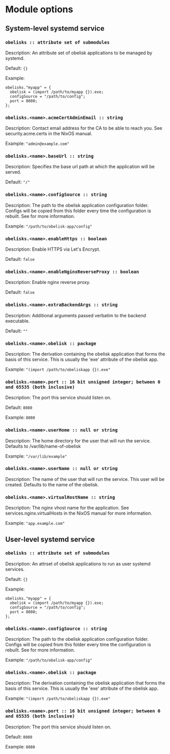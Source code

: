 # Module options

## System-level systemd service

### `obelisks :: attribute set of submodules`

Description: An attribute set of obelisk applications to be managed by systemd.


Default: `{}`

Example: 
```
obelisks."myapp" = {
  obelisk = (import /path/to/myapp {}).exe;
  configSource = "/path/to/config";
  port = 8080;
};

```

### `obelisks.<name>.acmeCertAdminEmail :: string`

Description: Contact email address for the CA to be able to reach you. See
security.acme.certs in the NixOS manual.




Example: `"admin@example.com"`


### `obelisks.<name>.baseUrl :: string`

Description: Specifies the base url path at which the application will be served.


Default: `"/"`




### `obelisks.<name>.configSource :: string`

Description: The path to the obelisk application configuration folder. Configs will be copied from this folder every time the configuration is rebuilt. See <link xlink:heref="https://github.com/obsidiansystems/obelisk/tree/master/skeleton/config#config"> for more information.




Example: `"/path/to/obelisk-app/config"`


### `obelisks.<name>.enableHttps :: boolean`

Description: Enable HTTPS via Let's Encrypt.


Default: `false`




### `obelisks.<name>.enableNginxReverseProxy :: boolean`

Description: Enable nginx reverse proxy.


Default: `false`




### `obelisks.<name>.extraBackendArgs :: string`

Description: Additional arguments passed verbatim to the backend executable.


Default: `""`




### `obelisks.<name>.obelisk :: package`

Description: The derivation containing the obelisk application that forms the basis of this service. This is usually the 'exe' attribute of the obelisk app.



Example: `"(import /path/to/obeliskapp {}).exe"`


### `obelisks.<name>.port :: 16 bit unsigned integer; between 0 and 65535 (both inclusive)`

Description: The port this service should listen on.

Default: `8080`

Example: `8080`


### `obelisks.<name>.userHome :: null or string`

Description: The home directory for the user that will run the service. Defaults to /var/lib/name-of-obelisk




Example: `"/var/lib/example"`


### `obelisks.<name>.userName :: null or string`

Description: The name of the user that will run the service. This user will be created. Defaults to the name of the obelisk.







### `obelisks.<name>.virtualHostName :: string`

Description: The nginx vhost name for the application. See
services.nginx.virtualHosts in the NixOS manual for more
information.




Example: `"app.example.com"`





## User-level systemd service

### `obelisks :: attribute set of submodules`

Description: An attrset of obelisk applications to run as user systemd services.

Default: `{}`

Example: 
```
obelisks."myapp" = {
  obelisk = (import /path/to/myapp {}).exe;
  configSource = "/path/to/config";
  port = 8080;
};

```

### `obelisks.<name>.configSource :: string`

Description: The path to the obelisk application configuration folder. Configs will be copied from this folder every time the configuration is rebuilt. See <link xlink:heref="https://github.com/obsidiansystems/obelisk/tree/master/skeleton/config#config"> for more information.




Example: `"/path/to/obelisk-app/config"`


### `obelisks.<name>.obelisk :: package`

Description: The derivation containing the obelisk application that forms the basis of this service. This is usually the 'exe' attribute of the obelisk app.



Example: `"(import /path/to/obeliskapp {}).exe"`


### `obelisks.<name>.port :: 16 bit unsigned integer; between 0 and 65535 (both inclusive)`

Description: The port this service should listen on.

Default: `8080`

Example: `8080`




